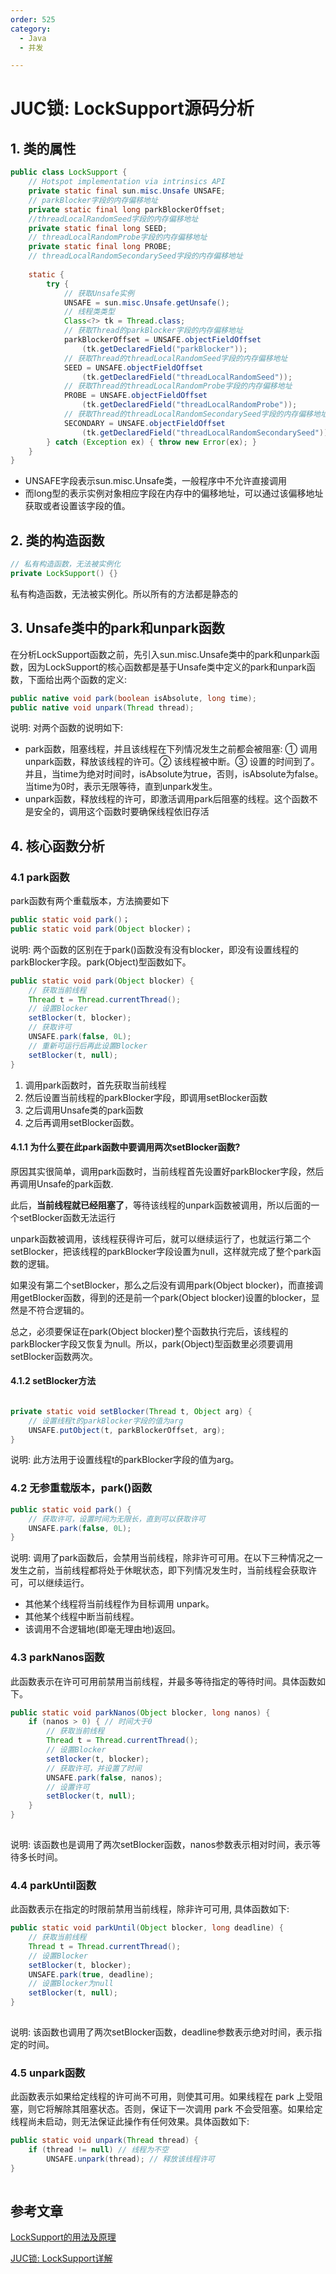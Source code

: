 ```yaml
---
order: 525
category:
  - Java
  - 并发

---
```


# JUC锁: LockSupport源码分析

## 1. 类的属性

```java
public class LockSupport {
    // Hotspot implementation via intrinsics API
    private static final sun.misc.Unsafe UNSAFE;
    // parkBlocker字段的内存偏移地址
    private static final long parkBlockerOffset;
    //threadLocalRandomSeed字段的内存偏移地址
    private static final long SEED;
    // threadLocalRandomProbe字段的内存偏移地址
    private static final long PROBE;
    // threadLocalRandomSecondarySeed字段的内存偏移地址
    
    static {
        try {
            // 获取Unsafe实例
            UNSAFE = sun.misc.Unsafe.getUnsafe();
            // 线程类类型
            Class<?> tk = Thread.class;
            // 获取Thread的parkBlocker字段的内存偏移地址
            parkBlockerOffset = UNSAFE.objectFieldOffset
                (tk.getDeclaredField("parkBlocker"));
            // 获取Thread的threadLocalRandomSeed字段的内存偏移地址
            SEED = UNSAFE.objectFieldOffset
                (tk.getDeclaredField("threadLocalRandomSeed"));
            // 获取Thread的threadLocalRandomProbe字段的内存偏移地址
            PROBE = UNSAFE.objectFieldOffset
                (tk.getDeclaredField("threadLocalRandomProbe"));
            // 获取Thread的threadLocalRandomSecondarySeed字段的内存偏移地址
            SECONDARY = UNSAFE.objectFieldOffset
                (tk.getDeclaredField("threadLocalRandomSecondarySeed"));
        } catch (Exception ex) { throw new Error(ex); }
    }
}

```

- UNSAFE字段表示sun.misc.Unsafe类，一般程序中不允许直接调用
- 而long型的表示实例对象相应字段在内存中的偏移地址，可以通过该偏移地址获取或者设置该字段的值。

## 2. 类的构造函数

```java
// 私有构造函数，无法被实例化
private LockSupport() {}
```

私有构造函数，无法被实例化。所以所有的方法都是静态的

## 3. Unsafe类中的park和unpark函数

在分析LockSupport函数之前，先引入sun.misc.Unsafe类中的park和unpark函数，因为LockSupport的核心函数都是基于Unsafe类中定义的park和unpark函数，下面给出两个函数的定义:

```java
public native void park(boolean isAbsolute, long time);
public native void unpark(Thread thread);
```

说明: 对两个函数的说明如下:

- park函数，阻塞线程，并且该线程在下列情况发生之前都会被阻塞: ① 调用unpark函数，释放该线程的许可。② 该线程被中断。③ 设置的时间到了。并且，当time为绝对时间时，isAbsolute为true，否则，isAbsolute为false。当time为0时，表示无限等待，直到unpark发生。
- unpark函数，释放线程的许可，即激活调用park后阻塞的线程。这个函数不是安全的，调用这个函数时要确保线程依旧存活

## 4. 核心函数分析

### 4.1 park函数

park函数有两个重载版本，方法摘要如下

```java
public static void park()；
public static void park(Object blocker)；    
```

说明: 两个函数的区别在于park()函数没有没有blocker，即没有设置线程的parkBlocker字段。park(Object)型函数如下。

```java
public static void park(Object blocker) {
    // 获取当前线程
    Thread t = Thread.currentThread();
    // 设置Blocker
    setBlocker(t, blocker);
    // 获取许可
    UNSAFE.park(false, 0L);
    // 重新可运行后再此设置Blocker
    setBlocker(t, null);
}

```

1. 调用park函数时，首先获取当前线程
2. 然后设置当前线程的parkBlocker字段，即调用setBlocker函数
3. 之后调用Unsafe类的park函数
4. 之后再调用setBlocker函数。

#### 4.1.1 为什么要在此park函数中要调用两次setBlocker函数?

原因其实很简单，调用park函数时，当前线程首先设置好parkBlocker字段，然后再调用Unsafe的park函数.

此后，**当前线程就已经阻塞了**，等待该线程的unpark函数被调用，所以后面的一个setBlocker函数无法运行

unpark函数被调用，该线程获得许可后，就可以继续运行了，也就运行第二个setBlocker，把该线程的parkBlocker字段设置为null，这样就完成了整个park函数的逻辑。

如果没有第二个setBlocker，那么之后没有调用park(Object blocker)，而直接调用getBlocker函数，得到的还是前一个park(Object blocker)设置的blocker，显然是不符合逻辑的。

总之，必须要保证在park(Object blocker)整个函数执行完后，该线程的parkBlocker字段又恢复为null。所以，park(Object)型函数里必须要调用setBlocker函数两次。

#### 4.1.2 setBlocker方法

```java

private static void setBlocker(Thread t, Object arg) {
    // 设置线程t的parkBlocker字段的值为arg
    UNSAFE.putObject(t, parkBlockerOffset, arg);
}
```

说明: 此方法用于设置线程t的parkBlocker字段的值为arg。

### 4.2 无参重载版本，park()函数

```java
public static void park() {
    // 获取许可，设置时间为无限长，直到可以获取许可
    UNSAFE.park(false, 0L);
}
```

说明: 调用了park函数后，会禁用当前线程，除非许可可用。在以下三种情况之一发生之前，当前线程都将处于休眠状态，即下列情况发生时，当前线程会获取许可，可以继续运行。

- 其他某个线程将当前线程作为目标调用 unpark。
- 其他某个线程中断当前线程。
- 该调用不合逻辑地(即毫无理由地)返回。


### 4.3 parkNanos函数

此函数表示在许可可用前禁用当前线程，并最多等待指定的等待时间。具体函数如下。

```java
public static void parkNanos(Object blocker, long nanos) {
    if (nanos > 0) { // 时间大于0
        // 获取当前线程
        Thread t = Thread.currentThread();
        // 设置Blocker
        setBlocker(t, blocker);
        // 获取许可，并设置了时间
        UNSAFE.park(false, nanos);
        // 设置许可
        setBlocker(t, null);
    }
}
    
```

说明: 该函数也是调用了两次setBlocker函数，nanos参数表示相对时间，表示等待多长时间。

### 4.4 parkUntil函数

此函数表示在指定的时限前禁用当前线程，除非许可可用, 具体函数如下:

```java
public static void parkUntil(Object blocker, long deadline) {
    // 获取当前线程
    Thread t = Thread.currentThread();
    // 设置Blocker
    setBlocker(t, blocker);
    UNSAFE.park(true, deadline);
    // 设置Blocker为null
    setBlocker(t, null);
}
    
```

说明: 该函数也调用了两次setBlocker函数，deadline参数表示绝对时间，表示指定的时间。



### 4.5 unpark函数

此函数表示如果给定线程的许可尚不可用，则使其可用。如果线程在 park 上受阻塞，则它将解除其阻塞状态。否则，保证下一次调用 park 不会受阻塞。如果给定线程尚未启动，则无法保证此操作有任何效果。具体函数如下:

```java
public static void unpark(Thread thread) {
    if (thread != null) // 线程为不空
        UNSAFE.unpark(thread); // 释放该线程许可
}
    
```

## 参考文章

[LockSupport的用法及原理](https://www.jianshu.com/p/f1f2cd289205)

[JUC锁: LockSupport详解](https://pdai.tech/md/java/thread/java-thread-x-lock-LockSupport.html)